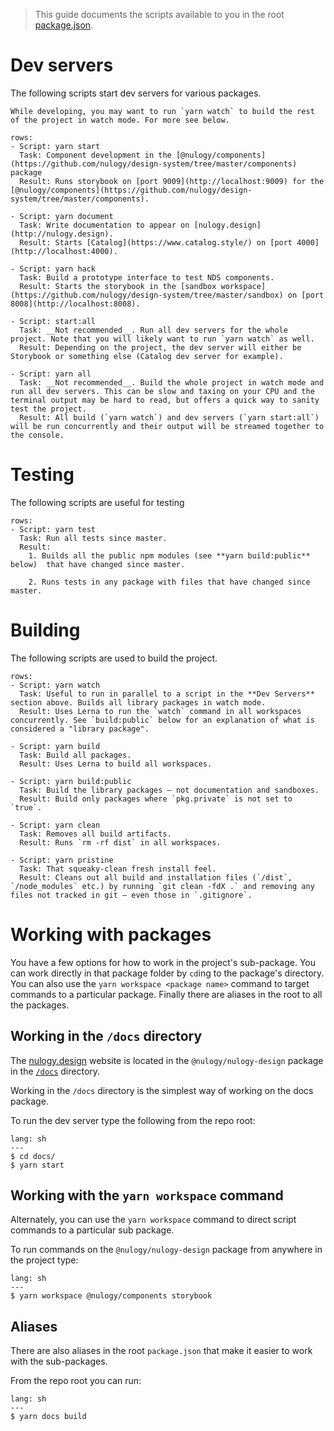 > This guide documents the scripts available to you in the root [package.json](https://github.com/nulogy/design-system/blob/master/package.json).

# Dev servers

The following scripts start dev servers for various packages.

```hint|neutral
While developing, you may want to run `yarn watch` to build the rest of the project in watch mode. For more see below.
```

```table
rows:
- Script: yarn start
  Task: Component development in the [@nulogy/components](https://github.com/nulogy/design-system/tree/master/components) package
  Result: Runs storybook on [port 9009](http://localhost:9009) for the [@nulogy/components](https://github.com/nulogy/design-system/tree/master/components).

- Script: yarn document
  Task: Write documentation to appear on [nulogy.design](http://nulogy.design).
  Result: Starts [Catalog](https://www.catalog.style/) on [port 4000](http://localhost:4000).  

- Script: yarn hack
  Task: Build a prototype interface to test NDS components.
  Result: Starts the storybook in the [sandbox workspace](https://github.com/nulogy/design-system/tree/master/sandbox) on [port 8008](http://localhost:8008).

- Script: start:all
  Task: __Not recommended__. Run all dev servers for the whole project. Note that you will likely want to run `yarn watch` as well.
  Result: Depending on the project, the dev server will either be Storybook or something else (Catalog dev server for example).

- Script: yarn all
  Task: __Not recommended__. Build the whole project in watch mode and run all dev servers. This can be slow and taxing on your CPU and the terminal output may be hard to read, but offers a quick way to sanity test the project.
  Result: All build (`yarn watch`) and dev servers (`yarn start:all`) will be run concurrently and their output will be streamed together to the console.
```

# Testing

The following scripts are useful for testing

```table
rows:
- Script: yarn test
  Task: Run all tests since master.
  Result: 
    1. Builds all the public npm modules (see **yarn build:public** below)  that have changed since master.

    2. Runs tests in any package with files that have changed since master.
```

# Building

The following scripts are used to build the project.

```table
rows:
- Script: yarn watch
  Task: Useful to run in parallel to a script in the **Dev Servers** section above. Builds all library packages in watch mode. 
  Result: Uses Lerna to run the `watch` command in all workspaces concurrently. See `build:public` below for an explanation of what is considered a "library package".
 
- Script: yarn build
  Task: Build all packages.
  Result: Uses Lerna to build all workspaces.

- Script: yarn build:public
  Task: Build the library packages – not documentation and sandboxes.
  Result: Build only packages where `pkg.private` is not set to `true`.

- Script: yarn clean
  Task: Removes all build artifacts.
  Result: Runs `rm -rf dist` in all workspaces.

- Script: yarn pristine
  Task: That squeaky-clean fresh install feel.
  Result: Cleans out all build and installation files (`/dist`, `/node_modules` etc.) by running `git clean -fdX .` and removing any files not tracked in git – even those in `.gitignore`.
```

# Working with packages

You have a few options for how to work in the project's sub-package. You can work directly in that package folder by `cd`ing to the package's directory. You can also use the `yarn workspace <package name>` command to target commands to a particular package. Finally there are aliases in the root to all the packages.

## Working in the `/docs` directory


The [nulogy.design](http://nulgoy.design) website is located in the `@nulogy/nulogy-design` package in the [`/docs`](https://github.com/nulogy/design-system/tree/master/docs) directory. 

Working in the `/docs` directory is the simplest way of working on the docs package. 

To run the dev server type the following from the repo root:

```code
lang: sh
---
$ cd docs/
$ yarn start
```

## Working with the `yarn workspace` command

Alternately, you can use the `yarn workspace` command to direct script commands to a particular sub package. 

To run commands on the `@nulogy/nulogy-design` package from anywhere in the project type:

```code
lang: sh
---
$ yarn workspace @nulogy/components storybook
```

## Aliases

There are also aliases in the root `package.json` that make it easier to work with the sub-packages. 

From the repo root you can run:

```code
lang: sh
---
$ yarn docs build
```